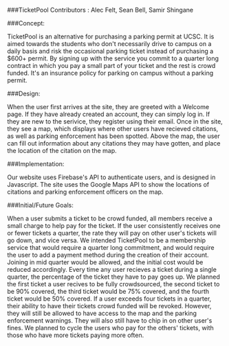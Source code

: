 ###TicketPool
Contributors : Alec Felt, Sean Bell, Samir Shingane

###Concept:

TicketPool is an alternative for purchasing a parking permit at UCSC. It is aimed towards the students who don't necessarily drive to campus on a 
daily basis and risk the occasional parking ticket instead of purchasing a $600+ permit. By signing up with the service you commit to a quarter 
long contract in which you pay a small part of your ticket and the rest is crowd funded. It's an insurance policy for parking on campus without a 
parking permit.

###Design:

When the user first arrives at the site, they are greeted with a Welcome page. If they have already created an account, they can simply log in. If
they are new to the serivice, they register using their email. Once in the site, they see a map, which displays where other users have recieved 
citations, as well as parking enforcement has been spotted. Above the map, the user can fill out information about any citations they may have 
gotten, and place the location of the citation on the map. 

###Implementation:

Our website uses Firebase's API to authenticate users, and is designed in Javascript. The site uses the Google Maps API to show the locations of 
citations and parking enforcement officers on the map. 

###Initial/Future Goals:

When a user submits a ticket to be crowd funded, all members receive a small charge to help pay for the ticket. If the user consistently receives 
one or fewer tickets a quarter, the rate they will pay on other user's tickets will go down, and vice versa. We intended TicketPool to be a
membership service that would require a quarter long commitment, and would require the user to add a payment method during the creation of their 
account. Joining in mid quarter would be allowed, and the initial cost would be reduced accordingly. Every time any user recieves a ticket during a 
single quarter, the percentage of the ticket they have to pay goes up. We planned the first ticket a user recives to be fully crowdsourced, the 
second ticket to be 90% covered, the third ticket would be 75% covered, and the fourth ticket would be 50% covered. If a user exceeds four tickets 
in a quarter, their ability to have their tickets crowd funded will be revoked. However, they will still be allowed to have access to the map and 
the parking enforcement warnings. They will also still have to chip in on other user's fines. We planned to cycle the users who pay for the others' 
tickets, with those who have more tickets paying more often. 
